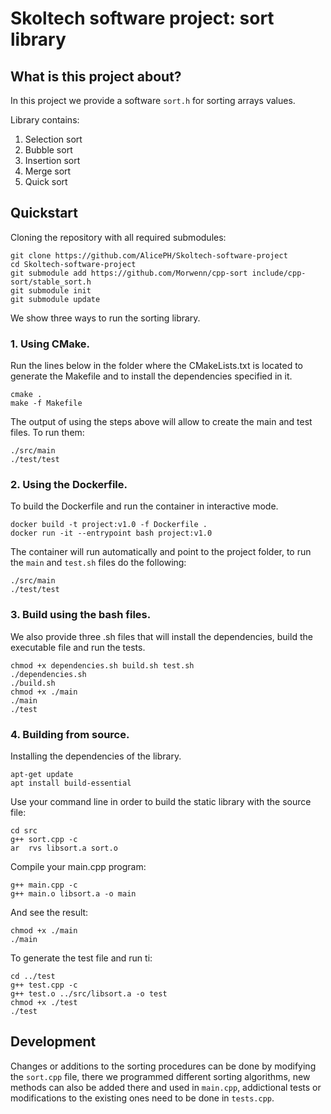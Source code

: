 Skoltech software project: sort library
===================================

## What is this project about?

In this project we provide a software `sort.h` for sorting arrays values.

Library contains:
1) Selection sort
2) Bubble sort
3) Insertion sort
4) Merge sort
5) Quick sort


## Quickstart

Cloning the repository with all required submodules:

    git clone https://github.com/AlicePH/Skoltech-software-project
    cd Skoltech-software-project
    git submodule add https://github.com/Morwenn/cpp-sort include/cpp-sort/stable_sort.h
    git submodule init
    git submodule update

We show three ways to run the sorting library.

### 1. Using CMake.

Run the lines below in the folder where the CMakeLists.txt is located to generate the Makefile and to install the dependencies specified in it.
```
cmake .
make -f Makefile
```

The output of using the steps above will allow to create the main and test files. To run them:

```
./src/main  
./test/test
```

### 2. Using the Dockerfile.

To build the Dockerfile and run the container in interactive mode.

```
docker build -t project:v1.0 -f Dockerfile .
docker run -it --entrypoint bash project:v1.0
```

The container will run automatically and point to the project folder, to run the `main` and `test.sh` files do the following:

```
./src/main  
./test/test 
```

### 3. Build using the bash files.

We also provide three .sh files that will install the dependencies, build the executable file and run the tests.

```
chmod +x dependencies.sh build.sh test.sh
./dependencies.sh
./build.sh
chmod +x ./main
./main
./test
```
### 4. Building from source.
  
   Installing the dependencies of the library.
   
   ```
   apt-get update
   apt install build-essential
   ```
   
   Use your command line in order to build the static library with the source file:
   
   ```
   cd src
   g++ sort.cpp -c
   ar  rvs libsort.a sort.o 
   ```

   Compile your main.cpp program:
   
   ```
   g++ main.cpp -c
   g++ main.o libsort.a -o main
   ```

   And see the result:
   ```
   chmod +x ./main
   ./main
   ```

   To generate the test file and run ti:
   ```
   cd ../test
   g++ test.cpp -c
   g++ test.o ../src/libsort.a -o test
   chmod +x ./test
   ./test
   ```
## Development

Changes or additions to the sorting procedures can be done by modifying the `sort.cpp` file, there we programmed different sorting algorithms, new methods can also be added there and used in `main.cpp`, addictional tests or modifications to the existing ones need to be done in `tests.cpp`. 



